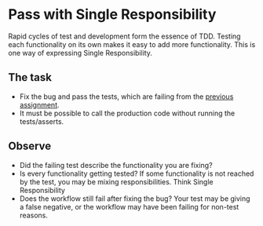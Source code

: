 # Pass with Single Responsibility

Rapid cycles of test and development form the essence of TDD. Testing each functionality on its own makes it easy to add more functionality. This is one way of expressing Single Responsibility.

## The task

- Fix the bug and pass the tests, which are failing from the [previous assignment](fail.md).
- It must be possible to call the production code without running the tests/asserts.

## Observe

- Did the failing test describe the functionality you are fixing?
- Is every functionality getting tested? If some functionality is not reached by the test, you may be mixing responsibilities. Think Single Responsibility
- Does the workflow still fail after fixing the bug? Your test may be giving a false negative, or the workflow may have been failing for non-test reasons.
